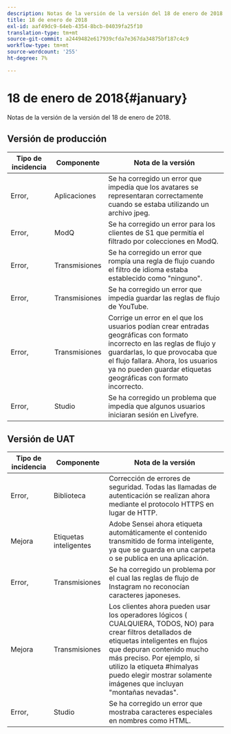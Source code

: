 ```yaml
---
description: Notas de la versión de la versión del 18 de enero de 2018.
title: 18 de enero de 2018
exl-id: aaf49dc9-64eb-4354-8bcb-04039fa25f10
translation-type: tm+mt
source-git-commit: a2449482e617939cfda7e367da34875bf187c4c9
workflow-type: tm+mt
source-wordcount: '255'
ht-degree: 7%

---
```


# 18 de enero de 2018{#january}

Notas de la versión de la versión del 18 de enero de 2018.

## Versión de producción

| **Tipo de incidencia** | **Componente** | **Nota de la versión** |
|---|---|---|
| Error, | Aplicaciones | Se ha corregido un error que impedía que los avatares se representaran correctamente cuando se estaba utilizando un archivo jpeg. |
| Error, | ModQ | Se ha corregido un error para los clientes de S1 que permitía el filtrado por colecciones en ModQ. |
| Error, | Transmisiones | Se ha corregido un error que rompía una regla de flujo cuando el filtro de idioma estaba establecido como &quot;ninguno&quot;. |
| Error, | Transmisiones | Se ha corregido un error que impedía guardar las reglas de flujo de YouTube. |
| Error, | Transmisiones | Corrige un error en el que los usuarios podían crear entradas geográficas con formato incorrecto en las reglas de flujo y guardarlas, lo que provocaba que el flujo fallara. Ahora, los usuarios ya no pueden guardar etiquetas geográficas con formato incorrecto. |
| Error, | Studio | Se ha corregido un problema que impedía que algunos usuarios iniciaran sesión en Livefyre. |

## Versión de UAT

| **Tipo de incidencia** | **Componente** | **Nota de la versión** |
|---|---|---|
| Error, | Biblioteca | Corrección de errores de seguridad. Todas las llamadas de autenticación se realizan ahora mediante el protocolo HTTPS en lugar de HTTP. |
| Mejora | Etiquetas inteligentes | Adobe Sensei ahora etiqueta automáticamente el contenido transmitido de forma inteligente, ya que se guarda en una carpeta o se publica en una aplicación. |
| Error, | Transmisiones | Se ha corregido un problema por el cual las reglas de flujo de Instagram no reconocían caracteres japoneses. |
| Mejora | Transmisiones | Los clientes ahora pueden usar los operadores lógicos ( CUALQUIERA, TODOS, NO) para crear filtros detallados de etiquetas inteligentes en flujos que depuran contenido mucho más preciso. Por ejemplo, si utilizo la etiqueta #himalyas puedo elegir mostrar solamente imágenes que incluyan &quot;montañas nevadas&quot;. |
| Error, | Studio | Se ha corregido un error que mostraba caracteres especiales en nombres como HTML. |
